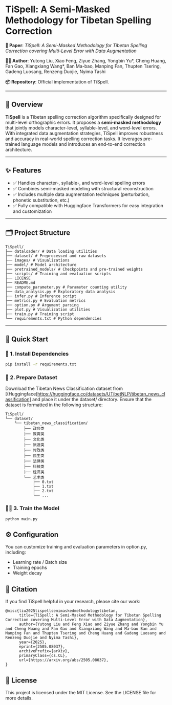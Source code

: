 # TiSpell: A Semi-Masked Methodology for Tibetan Spelling Correction

**📄 Paper**: _TiSpell: A Semi-Masked Methodology for Tibetan Spelling Correction covering Multi-Level Error with Data Augmentation_

**🧑‍💻 Author**: Yutong Liu, Xiao Feng, Ziyue Zhang, Yongbin Yu*, Cheng Huang, Fan Gao, Xiangxiang Wang*, Ban Ma-bao, Manping Fan, Thupten Tsering, Gadeng Luosang, Renzeng Duojie, Nyima Tashi

**📦 Repository**: Official implementation of TiSpell.

---

## 🧠 Overview

**TiSpell** is a Tibetan spelling correction algorithm specifically designed for multi-level orthographic errors. It proposes a **semi-masked methodology** that jointly models character-level, syllable-level, and word-level errors. With integrated data augmentation strategies, TiSpell improves robustness and accuracy in real-world spelling correction tasks. It leverages pre-trained language models and introduces an end-to-end correction architecture.

---

## ✨ Features

- ✅ Handles character-, syllable-, and word-level spelling errors
- ✅ Combines semi-masked modeling with structural reconstruction
- ✅ Includes multiple data augmentation techniques (perturbation, phonetic substitution, etc.)
- ✅ Fully compatible with Huggingface Transformers for easy integration and customization

---

## 🗂️ Project Structure
```
TiSpell/
├── dataloader/ # Data loading utilities
├── dataset/ # Preprocessed and raw datasets
├── images/ # Visualizations
├── model/ # Model architecture
├── pretrained_models/ # Checkpoints and pre-trained weights
├── scripts/ # Training and evaluation scripts
├── LICENSE
├── README.md
├── compute_parameter.py # Parameter counting utility
├── data_analysis.py # Exploratory data analysis
├── infer.py # Inference script
├── metrics.py # Evaluation metrics
├── option.py # Argument parsing
├── plot.py # Visualization utilities
├── train.py # Training script
└── requirements.txt # Python dependencies
```

---

## 🚀 Quick Start

### 🔧 1. Install Dependencies

```bash
pip install -r requirements.txt
```
### 📁 2. Prepare Dataset
Download the Tibetan News Classification dataset from [(Huggingface)https://huggingface.co/datasets/UTibetNLP/tibetan_news_classification] and place it under the dataset/ directory. Ensure that the dataset is formatted in the following structure:
```
TiSpell/
└── dataset/
    └── tibetan_news_classification/
        ├── 政务类
        ├── 教育类
        ├── 文化类
        ├── 旅游类
        ├── 时政类
        ├── 民生类
        ├── 法律类
        ├── 科技类
        ├── 经济类
        └── 艺术类
            ├── 0.txt
            ├── 1.txt
            ├── 2.txt
            └── ...
```


### 🏋️‍♂️ 3. Train the Model
```
python main.py
```

## ⚙️ Configuration
You can customize training and evaluation parameters in option.py, including:
+ Learning rate / Batch size
+ Training epochs
+ Weight decay



## 📌 Citation
If you find TiSpell helpful in your research, please cite our work:
```
@misc{liu2025tispellsemimaskedmethodologytibetan,
      title={TiSpell: A Semi-Masked Methodology for Tibetan Spelling Correction covering Multi-Level Error with Data Augmentation}, 
      author={Yutong Liu and Feng Xiao and Ziyue Zhang and Yongbin Yu and Cheng Huang and Fan Gao and Xiangxiang Wang and Ma-bao Ban and Manping Fan and Thupten Tsering and Cheng Huang and Gadeng Luosang and Renzeng Duojie and Nyima Tashi},
      year={2025},
      eprint={2505.08037},
      archivePrefix={arXiv},
      primaryClass={cs.CL},
      url={https://arxiv.org/abs/2505.08037}, 
}
```

## 📝 License
This project is licensed under the MIT License. See the LICENSE file for more details.

